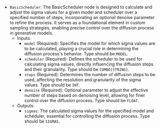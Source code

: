 - `BasicScheduler`: The BasicScheduler node is designed to calculate and adjust the sigma values for a given model and scheduler over a specified number of steps, incorporating an optional denoise parameter to refine the process. It serves as a foundational element in custom sampling strategies, enabling precise control over the diffusion process in generative models.
    - Inputs:
        - `model` (Required): Specifies the model for which sigma values are to be calculated, playing a crucial role in determining the diffusion process's behavior. Type should be `MODEL`.
        - `scheduler` (Required): Defines the scheduler to be used for calculating sigma values, directly influencing the diffusion steps and their granularity. Type should be `COMBO[STRING]`.
        - `steps` (Required): Determines the number of diffusion steps to be used, affecting the resolution and granularity of the sigma values. Type should be `INT`.
        - `denoise` (Required): Optional parameter to adjust the effective number of steps based on denoising level, allowing for finer control over the diffusion process. Type should be `FLOAT`.
    - Outputs:
        - `sigmas`: The calculated sigma values for the specified model and scheduler, essential for controlling the diffusion process. Type should be `SIGMAS`.

